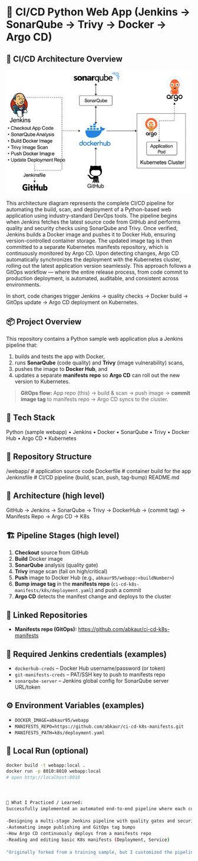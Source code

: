 # 🚀 CI/CD Python Web App (Jenkins → SonarQube → Trivy → Docker → Argo CD)

## 🧭 CI/CD Architecture Overview
![CI/CD Architecture Diagram](./webapp/docs/pipeline-architecture.png)

This architecture diagram represents the complete CI/CD pipeline for automating the build, scan, and deployment of a Python-based web application using industry-standard DevOps tools. The pipeline begins when Jenkins fetches the latest source code from GitHub and performs quality and security checks using SonarQube and Trivy. Once verified, Jenkins builds a Docker image and pushes it to Docker Hub, ensuring version-controlled container storage. The updated image tag is then committed to a separate Kubernetes manifests repository, which is continuously monitored by Argo CD. Upon detecting changes, Argo CD automatically synchronizes the deployment with the Kubernetes cluster, rolling out the latest application version seamlessly. This approach follows a GitOps workflow — where the entire release process, from code commit to production deployment, is automated, auditable, and consistent across environments.

In short, code changes trigger Jenkins → quality checks → Docker build → GitOps update → Argo CD deployment on Kubernetes.

## 📦 Project Overview

This repository contains a Python sample web application plus a Jenkins pipeline that:
1) builds and tests the app with Docker,
2) runs **SonarQube** (code quality) and **Trivy** (image vulnerability) scans,
3) pushes the image to **Docker Hub**, and
4) updates a separate **manifests repo** so **Argo CD** can roll out the new version to Kubernetes.

> **GitOps flow:** App repo (this) → build & scan → push image → **commit image tag** to manifests repo → Argo CD syncs to the cluster.

## 🧰 Tech Stack
Python (sample webapp) • Jenkins • Docker • SonarQube • Trivy • Docker Hub • Argo CD • Kubernetes

## 📂 Repository Structure
/webapp/ # application source code
Dockerfile # container build for the app
Jenkinsfile # CI/CD pipeline (build, scan, push, tag-bump)
README.md
## 🧭 Architecture (high level)
GitHub → Jenkins → SonarQube → Trivy → DockerHub → (commit tag) → Manifests Repo → Argo CD → K8s
## 🏗️ Pipeline Stages (high level)
1. **Checkout** source from GitHub  
2. **Build** Docker image  
3. **SonarQube** analysis (quality gate)  
4. **Trivy** image scan (fail on high/critical)  
5. **Push** image to Docker Hub (e.g., `abkaur95/webapp:<buildNumber>`)  
6. **Bump image tag** in the **manifests repo** (`ci-cd-k8s-manifests/k8s/deployment.yaml`) and push a commit  
7. **Argo CD** detects the manifest change and deploys to the cluster

## 🔗 Linked Repositories
- **Manifests repo (GitOps):** https://github.com/abkaur/ci-cd-k8s-manifests

## 🔐 Required Jenkins credentials (examples)
- `dockerhub-creds` – Docker Hub username/password (or token)
- `git-manifests-creds` – PAT/SSH key to push to manifests repo
- `sonarqube-server` – Jenkins global config for SonarQube server URL/token

## ⚙️ Environment Variables (examples)
- `DOCKER_IMAGE=abkaur95/webapp`
- `MANIFESTS_REPO=https://github.com/abkaur/ci-cd-k8s-manifests.git`
- `MANIFESTS_PATH=k8s/deployment.yaml`

## 🧪 Local Run (optional)

```bash
docker build -t webapp:local .
docker run -p 8010:8010 webapp:local
# open http://localhost:8010



🧠 What I Practiced / Learned:
Successfully implemented an automated end-to-end pipeline where each commit triggers quality and security scans, image build and push, manifest update, and Argo CD deployment

-Designing a multi-stage Jenkins pipeline with quality gates and security checks
-Automating image publishing and GitOps tag bumps
-How Argo CD continuously deploys from a manifests repo
-Reading and editing basic K8s manifests (Deployment, Service)

"Originally forked from a training sample, but I customized the pipeline, added scanning, and implemented a GitOps flow with a separate manifests repository."


